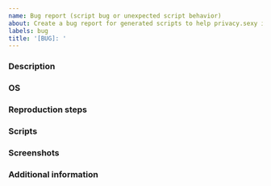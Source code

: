 ```yaml
---
name: Bug report (script bug or unexpected script behavior)
about: Create a bug report for generated scripts to help privacy.sexy improve
labels: bug
title: '[BUG]: '
---
```


<!--
Thank you for reporting an issue with generated script(s).
Please fill in as much of the template below as you're able.
As a small open source project with small community, it can sometimes take a long time for issues to be addressed so please be patient. 
-->

### Description

<!--
A clear and concise description of what the bug is.
-->

### OS

<!--
Which OS are you using? What version of OS you were using?
On Windows: Open "Start button" > "Settings" > "System" > "About".
On macOS: Open "Apple menu (top left corner)" > "About This Mac".
On Linux: Open terminal > type: lsb_release -a > copy paste the result.
-->

### Reproduction steps

<!--
How can the bug be recreated?
It's the most important information in the bug report. Bugs that cannot be reproduced cannot be fixed and verified.
E.g.
    1. Go to '...'
    2. Click on '....'
    3. Scroll down to '....'
    4. See error
-->

### Scripts

<!--
If applicable, please attach the generated privacy.sexy file instead of copy pasting which becomes too long.
-->

### Screenshots

<!--
If applicable, add screenshots to help explain your problem.
-->

### Additional information

<!--
If applicable, add any other context about the problem here.
-->
